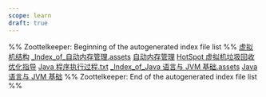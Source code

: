 ```yaml
---
scope: learn
draft: true
---
```

%% Zoottelkeeper: Beginning of the autogenerated index file list  %%
 [虚拟机结构](虚拟机结构.md)
 [_Index_of_自动内存管理.assets](10-学习/JavaLanguage/JVM/内存管理/自动内存管理.assets/_Index_of_自动内存管理.assets)
 [自动内存管理](自动内存管理.md)
 [HotSpot 虚拟机垃圾回收优化指导](HotSpot%20虚拟机垃圾回收优化指导.md)
 [Java 程序执行过程.txt](Java%20程序执行过程.txt)
 [_Index_of_Java 语言与 JVM 基础.assets](10-学习/JavaLanguage/JVM/内存管理/Java%20语言与%20JVM%20基础.assets/_Index_of_Java%20语言与%20JVM%20基础.assets)
 [Java 语言与 JVM 基础](Java%20语言与%20JVM%20基础.md)
%% Zoottelkeeper: End of the autogenerated index file list  %%
